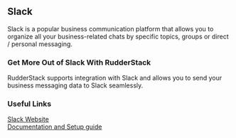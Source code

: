 ## Slack

Slack is a popular business communication platform that allows you to organize all your business-related chats by specific topics, groups or direct / personal messaging.

### Get More Out of Slack With RudderStack

RudderStack supports integration with Slack and allows you to send your business messaging data to Slack seamlessly.

### Useful Links

[Slack Website][]  
[Documentation and Setup guide][]  

[//]: # "These are reference links used in the body of this note and get stripped out when the markdown processor does its job. There is no need to format nicely because it shouldn't be seen. Thanks SO - http://stackoverflow.com/questions/4823468/store-comments-in-markdown-syntax"

[slack website]: https://slack.com/intl/en-in/
[documentation and setup guide]: https://docs.rudderstack.com/destinations/slack
